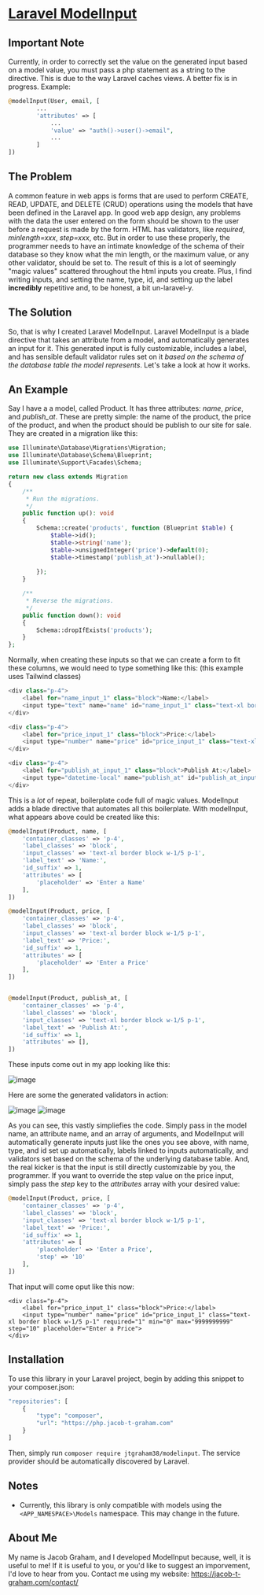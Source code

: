 # [Laravel ModelInput](https://php.jacob-t-graham.com/#jtgraham38/modelinput)

## Important Note
Currently, in order to correctly set the value on the generated input based on a model value, you must pass a php statement as a string to the directive.  This is due to the way Laravel caches views.  A better fix is in progress.  Example:
```php
@modelInput(User, email, [
        ...
        'attributes' => [
            ...
            'value' => "auth()->user()->email",
            ...
        ]
])
```

## The Problem
A common feature in web apps is forms that are used to perform CREATE, READ, UPDATE, and DELETE (CRUD) operations using the models that have been defined in the Laravel app.  In good web app design, any problems with the data the user entered on the form should be shown to the user before a request is made by the form.  HTML has validators, like _required_, _minlength=xxx_, _step=xxx_, etc.  But in order to use these properly, the programmer needs to have an intimate knowledge of the schema of their database so they know what the min length, or the maximum value, or any other validator, should be set to.  The result of this is a lot of seemingly "magic values" scattered throughout the html inputs you create.  Plus, I find writing inputs, and setting the name, type, id, and setting up the label **incredibly** repetitive and, to be honest, a bit un-laravel-y. 

## The Solution
So, that is why I created Laravel ModelInput.  Laravel ModelInput is a blade directive that takes an attribute from a model, and automatically generates an input for it.  This generated input is fully customizable, includes a label, and has sensible default validator rules set on it _based on the schema of the database table the model represents_.  Let's take a look at how it works.

## An Example
Say I have a a model, called Product.  It has three attributes: _name_, _price_, and _publish_at_.  These are pretty simple: the name of the product, the price of the product, and when the product should be publish to our site for sale.  They are created in a migration like this:

```php
use Illuminate\Database\Migrations\Migration;
use Illuminate\Database\Schema\Blueprint;
use Illuminate\Support\Facades\Schema;

return new class extends Migration
{
    /**
     * Run the migrations.
     */
    public function up(): void
    {
        Schema::create('products', function (Blueprint $table) {
            $table->id();
            $table->string('name');
            $table->unsignedInteger('price')->default(0);
            $table->timestamp('publish_at')->nullable();
            
        });
    }

    /**
     * Reverse the migrations.
     */
    public function down(): void
    {
        Schema::dropIfExists('products');
    }
};
```

Normally, when creating these inputs so that we can create a form to fit these columns, we would need to type something like this:
(this example uses Tailwind classes)

```php
<div class="p-4">
    <label for="name_input_1" class="block">Name:</label>
    <input type="text" name="name" id="name_input_1" class="text-xl border block w-1/5 p-1" required="1" minlength="1" maxlength="255" placeholder="Enter a Name">
</div>

<div class="p-4">
    <label for="price_input_1" class="block">Price:</label>
    <input type="number" name="price" id="price_input_1" class="text-xl border block w-1/5 p-1" required="1" min="0" max="9999999999" step="1" placeholder="Enter a Price">
</div>

<div class="p-4">
    <label for="publish_at_input_1" class="block">Publish At:</label>
    <input type="datetime-local" name="publish_at" id="publish_at_input_1" class="text-xl border block w-1/5 p-1" value="2024-07-09T13:18">
</div>
```

This is a _lot_ of repeat, boilerplate code full of magic values.  ModelInput adds a blade directive that automates all this boilerplate.  With modelInput, what appears above could be created like this:

```php
@modelInput(Product, name, [
    'container_classes' => 'p-4', 
    'label_classes' => 'block', 
    'input_classes' => 'text-xl border block w-1/5 p-1',
    'label_text' => 'Name:',
    'id_suffix' => 1,
    'attributes' => [
        'placeholder' => 'Enter a Name'
    ],
])

@modelInput(Product, price, [
    'container_classes' => 'p-4', 
    'label_classes' => 'block', 
    'input_classes' => 'text-xl border block w-1/5 p-1',
    'label_text' => 'Price:',
    'id_suffix' => 1,
    'attributes' => [
        'placeholder' => 'Enter a Price'
    ],
])


@modelInput(Product, publish_at, [
    'container_classes' => 'p-4', 
    'label_classes' => 'block', 
    'input_classes' => 'text-xl border block w-1/5 p-1',
    'label_text' => 'Publish At:',
    'id_suffix' => 1,
    'attributes' => [],
])
```

These inputs come out in my app looking like this:

![image](https://github.com/jtgraham38/ModelInput/assets/88167136/401660a9-874f-4264-93a0-88f49513401f)

Here are some the generated validators in action:

![image](https://github.com/jtgraham38/ModelInput/assets/88167136/24ddebe4-dbe3-422c-9f43-6c15a936ce29)
![image](https://github.com/jtgraham38/ModelInput/assets/88167136/219255d2-45b8-4c59-aee0-57d301a2c5a4)


As you can see, this vastly simpliefies the code.  Simply pass in the model name, an attribute name, and an array of arguments, and ModelInput will automatically generate inputs just like the ones you see above, with name, type, and id set up automatically, labels linked to inputs automatically, and validators set based on the schema of the underlying database table.  And, the real kicker is that the input is still directly customizable by you, the programmer.  If you want to override the step value on the price input, simply pass the _step_ key to the _attributes_ array with your desired value:

```php
@modelInput(Product, price, [
    'container_classes' => 'p-4', 
    'label_classes' => 'block', 
    'input_classes' => 'text-xl border block w-1/5 p-1',
    'label_text' => 'Price:',
    'id_suffix' => 1,
    'attributes' => [
        'placeholder' => 'Enter a Price',
        'step' => '10'
    ],
])
```

That input will come oput like this now:

```
<div class="p-4">
    <label for="price_input_1" class="block">Price:</label>
    <input type="number" name="price" id="price_input_1" class="text-xl border block w-1/5 p-1" required="1" min="0" max="9999999999" step="10" placeholder="Enter a Price">
</div>
```

## Installation
To use this library in your Laravel project, begin by adding this snippet to your composer.json:

```php
"repositories": [
    {
        "type": "composer",
        "url": "https://php.jacob-t-graham.com"
    }
]
```

Then, simply run `composer require jtgraham38/modelinput`.  The service provider should be automatically discovered by Laravel.

## Notes
- Currently, this library is only compatible with models using the `<APP_NAMESPACE>\Models` namespace.  This may change in the future.

## About Me
My name is Jacob Graham, and I developed ModelInput because, well, it is useful to me!  If it is useful to you, or you'd like to suggest an imporvement, I'd love to hear from you.  Contact me using my website: https://jacob-t-graham.com/contact/

